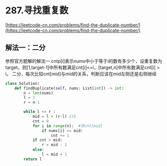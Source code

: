 # 287.寻找重复数
[https://leetcode-cn.com/problems/find-the-duplicate-number/](https://leetcode-cn.com/problems/find-the-duplicate-number/)

## 解法一：二分
参照官方题解的解法一
cntp[i]表示nums中小于等于i的数有多少个，设重复数为target，则[1,target-1]中所有数满足cnt[i]<=i，[target,n]中所有数满足cnt[i] > i。
二分，每次比较cnt[mid]与mid的关系，判断应该在mid左侧还是右侧继续
```python
class Solution:
    def findDuplicate(self, nums: List[int]) -> int:
        n = len(nums)
        l = 1
        r = n-1

        while l <= r :
            mid = l + (r-l) //2
            cnt = 0
            for i in range(n):  #求cnt[mid]
                if nums[i] <= mid:
                    cnt += 1
            if cnt > mid:
                r = mid - 1
            else:
                l = mid + 1
        return l
```